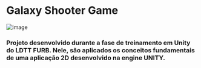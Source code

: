 # Galaxy Shooter Game

![image](https://github.com/user-attachments/assets/bae8cbdd-385c-4852-88db-a623e00f3155)

### Projeto desenvolvido durante a fase de treinamento em Unity do LDTT FURB. Nele, são aplicados os conceitos fundamentais de uma aplicação 2D desenvolvido na engine UNITY. 


